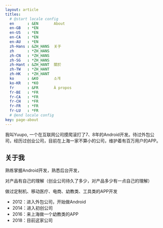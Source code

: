 ```yaml
---
layout: article
titles:
  # @start locale config
  en      : &EN       About
  en-GB   : *EN
  en-US   : *EN
  en-CA   : *EN
  en-AU   : *EN
  zh-Hans : &ZH_HANS  关于
  zh      : *ZH_HANS
  zh-CN   : *ZH_HANS
  zh-SG   : *ZH_HANS
  zh-Hant : &ZH_HANT  關於
  zh-TW   : *ZH_HANT
  zh-HK   : *ZH_HANT
  ko      : &KO       소개
  ko-KR   : *KO
  fr      : &FR       À propos
  fr-BE   : *FR
  fr-CA   : *FR
  fr-CH   : *FR
  fr-FR   : *FR
  fr-LU   : *FR
  # @end locale config
key: page-about
---
```


我叫Yuupo, 一个在互联网公司摸爬滚打了7、8年的Android开发。待过外包公司，经历过创业公司，目前在上海一家不算小的公司，维护着有百万用户的APP。

## 关于我

熟练掌握Android开发，熟悉后台开发，

对产品有自己的理解（创业公司待久了多少，对产品多少有一点自己的理解）

做过定制机、移动医疗、电商、幼教类、工具类的APP开发

- 2012：进入外包公司，开始做Android
- 2014：进入初创公司
- 2016：来上海做一个幼教类的APP
- 2018：目前这家公司


